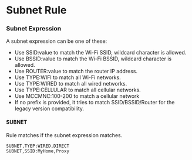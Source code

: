 # Subnet Rule

### Subnet Expression

A subnet expression can be one of these:
  - Use SSID:value to match the Wi-Fi SSID, wildcard character is allowed.
  - Use BSSID:value to match the Wi-Fi BSSID, wildcard character is allowed.
  - Use ROUTER:value to match the router IP address.
  - Use TYPE:WIFI to match all Wi-Fi networks.
  - Use TYPE:WIRED to match all wired networks.
  - Use TYPE:CELLULAR to match all cellular networks.
  - Use MCCMNC:100-200 to match a cellular network
  - If no prefix is provided, it tries to match SSID/BSSID/Router for the legacy version compatibility.



#### SUBNET

Rule matches if the subnet expression matches.

```
SUBNET,TYEP:WIRED,DIRECT
SUBNET,SSID:MyHome,Proxy
```


